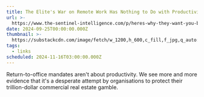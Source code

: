 ```yaml
---
title: The Elite's War on Remote Work Has Nothing to Do with Productivity
url: >-
  https://www.the-sentinel-intelligence.com/p/heres-why-they-want-you-back-at-the-office-so-bad
date: 2024-09-25T00:00:00.000Z
thumbnail: >-
  https://substackcdn.com/image/fetch/w_1200,h_600,c_fill,f_jpg,q_auto:good,fl_progressive:steep,g_auto/https%3A%2F%2Fsubstack-post-media.s3.amazonaws.com%2Fpublic%2Fimages%2F499d83c5-20bd-4d59-891f-3c8691ca7aeb_2000x1506.jpeg
tags:
  - links
scheduled: 2024-11-16T03:00:00.000Z
---
```


Return-to-office mandates aren't about productivity. We see more and more evidence that it's a desperate attempt by organisations to protect their trillion-dollar commercial real estate gamble.
